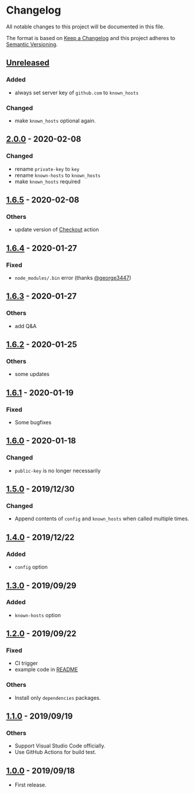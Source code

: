 # Changelog

All notable changes to this project will be documented in this file.

The format is based on [Keep a Changelog](http://keepachangelog.com/en/1.0.0/)
and this project adheres to [Semantic Versioning](http://semver.org/spec/v2.0.0.html).

## [Unreleased]

### Added

* always set server key of `github.com` to `known_hosts`

### Changed

* make `known_hosts` optional again.

## [2.0.0] - 2020-02-08

### Changed

* rename `private-key` to `key`
* rename `known-hosts` to `known_hosts`
* make `known_hosts` required

## [1.6.5] - 2020-02-08

### Others

* update version of [Checkout](https://github.com/marketplace/actions/checkout) action

## [1.6.4] - 2020-01-27

### Fixed

* `node_modules/.bin` error (thanks [@george3447](https://github.com/george3447))

## [1.6.3] - 2020-01-27

### Others

* add Q&A

## [1.6.2] - 2020-01-25

### Others

* some updates

## [1.6.1] - 2020-01-19

### Fixed

* Some bugfixes

## [1.6.0] - 2020-01-18

### Changed

* `public-key` is no longer necessarily

## [1.5.0] - 2019/12/30

### Changed

* Append contents of `config` and `known_hosts` when called multiple times.

## [1.4.0] - 2019/12/22

### Added

* `config` option

## [1.3.0] - 2019/09/29

### Added

* `known-hosts` option

## [1.2.0] - 2019/09/22

### Fixed

* CI trigger
* example code in [README](README.md)

### Others

* Install only `dependencies` packages.

## [1.1.0] - 2019/09/19

### Others

* Support Visual Studio Code officially.
* Use GitHub Actions for build test.

## [1.0.0] - 2019/09/18

* First release.

[Unreleased]: https://github.com/shimataro/ssh-key-action/compare/v2.0.0...HEAD
[2.0.0]: https://github.com/shimataro/ssh-key-action/compare/v1.6.5...v2.0.0
[1.6.5]: https://github.com/shimataro/ssh-key-action/compare/v1.6.4...v1.6.5
[1.6.4]: https://github.com/shimataro/ssh-key-action/compare/v1.6.3...v1.6.4
[1.6.3]: https://github.com/shimataro/ssh-key-action/compare/v1.6.2...v1.6.3
[1.6.2]: https://github.com/shimataro/ssh-key-action/compare/v1.6.1...v1.6.2
[1.6.1]: https://github.com/shimataro/ssh-key-action/compare/v1.6.0...v1.6.1
[1.6.0]: https://github.com/shimataro/ssh-key-action/compare/v1.5.0...v1.6.0
[1.5.0]: https://github.com/shimataro/ssh-key-action/compare/v1.4.0...v1.5.0
[1.4.0]: https://github.com/shimataro/ssh-key-action/compare/v1.3.0...v1.4.0
[1.3.0]: https://github.com/shimataro/ssh-key-action/compare/v1.2.0...v1.3.0
[1.2.0]: https://github.com/shimataro/ssh-key-action/compare/v1.1.0...v1.2.0
[1.1.0]: https://github.com/shimataro/ssh-key-action/compare/v1.0.0...v1.1.0
[1.0.0]: https://github.com/shimataro/ssh-key-action/compare/8deacc95b1ee5732107e56baa4c8aac4c386ef7e...v1.0.0
